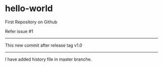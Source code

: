 # hello-world
First Repository on Github

Refer issue 
 #1 
 
-------------------------
This new commit after release tag v1.0

-------------------------
I have added history file in master branche.
